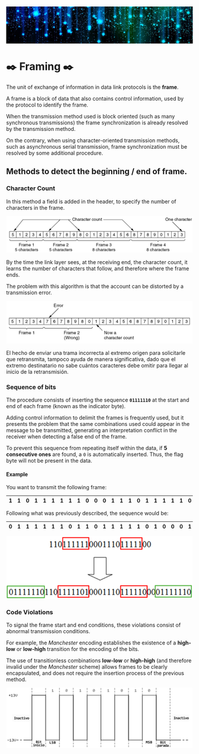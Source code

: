 ![Welcome](/images/link_layer/framing/bits_banner.jpg)

# ✒️ Framing ✒️

The unit of exchange of information in data link protocols is the **frame**.

A frame is a block of data that also contains control information, used by the protocol to identify the frame.

When the transmission method used is block oriented (such as many synchronous transmissions) the frame synchronization is already resolved by the transmission method.

On the contrary, when using character-oriented transmission methods, such as asynchronous serial transmission, frame synchronization must be resolved by some additional procedure.

## Methods to detect the beginning / end of frame.

### Character Count

In this method a field is added in the header, to specify the number of characters in the frame.

![Character Count without errors](/images/link_layer/framing/character_count_1.png)

By the time the link layer sees, at the receiving end, the character count, it learns the number of characters that follow, and therefore where the frame ends.

The problem with this algorithm is that the account can be distorted by a transmission error.

![Character Count with errors](/images/link_layer/framing/character_count_2.png)

El hecho de enviar una trama incorrecta al extremo origen para solicitarle que retransmita, tampoco ayuda de manera significativa, dado que el extremo destinatario no sabe cuántos caracteres debe omitir para llegar al inicio de la retransmisión.

### Sequence of bits

The procedure consists of inserting the sequence **`01111110`** at the start and end of each frame (known as the indicator byte).

Adding control information to delimit the frames is frequently used, but it presents the problem that the same combinations used could appear in the message to be transmitted, generating an interpretation conflict in the receiver when detecting a false end of the frame.

To prevent this sequence from repeating itself within the data, if **5 consecutive ones** are found, a `0` is automatically inserted. Thus, the flag byte will not be present in the data.

#### Example

You want to transmit the following frame:

| 1 | 1 | 0 | 1 | 1 | 1 | 1 | 1 | 1 | 0 | 0 | 0 | 1 | 1 | 1 | 0 | 1 | 1 | 1 | 1 | 1 | 0 | 0 |
|:-:|:-:|:-:|:-:|:-:|:-:|:-:|:-:|:-:|:-:|:-:|:-:|:-:|:-:|:-:|:-:|:-:|:-:|:-:|:-:|:-:|:-:|:-:|

Following what was previously described, the sequence would be:

| **0** | **1** | **1** | **1** | **1** | **1** | **1** | **0** | 1 | 1 | 0 | 1 | 1 | 1 | 1 | 1 | **0** | 1 | 0 | 0 | 0 | 1 | 1 | 1 | 0 | 1 | 1 | 1 | 1 | 1 | **0** | 0 | 0 | **0** | **1** | **1** | **1** | **1** | **1** | **1** | **0** |
|:-----:|:-----:|:-----:|:-----:|:-----:|:-----:|:-----:|:-----:|:-:|:-:|:-:|:-:|:-:|:-:|:-:|:-:|:-----:|:-:|:-:|:-:|:-:|:-:|:-:|:-:|:-:|:-:|:-:|:-:|:-:|:-:|:-----:|:-:|:-:|:-----:|:-----:|:-----:|:-----:|:-----:|:-----:|:-----:|:-----:|

![Sequence of bits](/images/link_layer/framing/sequence_of_bits.png)

### Code Violations

To signal the frame start and end conditions, these violations consist of abnormal transmission conditions.

For example, the *Manchester* encoding establishes the existence of a **high-low** or **low-high** transition for the encoding of the bits.

The use of transitionless combinations **low-low** or **high-high** (and therefore invalid under the *Manchester* scheme) allows frames to be clearly encapsulated, and does not require the insertion process of the previous method.

![Code Violations](/images/link_layer/framing/code_violations.png)